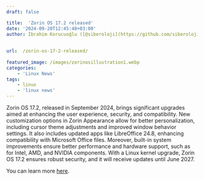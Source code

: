 ```yaml
---
draft: false

title:  'Zorin OS 17.2 released'
date: '2024-09-20T12:45:48+03:00'
author: İbrahim Korucuoğlu ([@siberoloji](https://github.com/siberoloji))
 
 
url:  /zorin-os-17-2-released/
 
featured_image: /images/zorinosillustration1.webp
categories:
    - 'Linux News'
tags:
    - linux
    - 'linux news'
---
```

Zorin OS 17.2, released in September 2024, brings significant upgrades aimed at enhancing the user experience, security, and compatibility. New customization options in Zorin Appearance allow for better personalization, including cursor theme adjustments and improved window behavior settings. It also includes updated apps like LibreOffice 24.8, enhancing compatibility with Microsoft Office files. Moreover, built-in system improvements ensure better performance and hardware support, such as for Intel, AMD, and NVIDIA components. With a Linux kernel upgrade, Zorin OS 17.2 ensures robust security, and it will receive updates until June 2027.

You can learn more <a href="https://blog.zorin.com/2024/09/19/zorin-os-17.2-has-landed/">here</a>.
